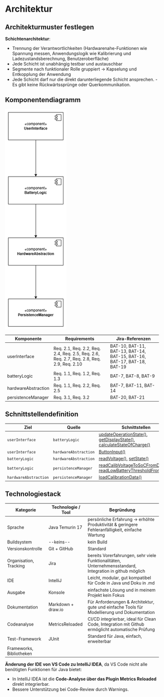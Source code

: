 # Architektur

## Architekturmuster festlegen

**Schichtenarchitektur**: 

- Trennung der Verantwortlichkeiten (Hardwarenahe-Funktionen wie Spannung messen, Anwendungslogik wie Kalibrierung und Ladezustandsberechnung, Benutzeroberfläche)
- Jede Schicht ist unabhängig testbar und austauschbar
- Segmente nach funktionaler Rolle gruppiert → Kapselung und Entkopplung der Anwendung
- Jede Schicht darf nur die direkt darunterliegende Schicht ansprechen.
-Es gibt keine Rückwärtssprünge oder Querkommunikation.

## Komponentendiagramm 

![Komponentendiagramm](referenziert/Architektur/Komponentendiagramm.png)

| **Komponente**      | **Requirements**                                                                          | **Jira-Referenzen**                                                    |
|---------------------|-------------------------------------------------------------------------------------------|------------------------------------------------------------------------|
| userInterface       | Req. 2.1, Req. 2.2, Req. 2.4, Req. 2.5, Req. 2.6, Req. 2.7, Req. 2.8, Req. 2.9, Req. 2.10 | BAT-10, BAT-11, BAT-13, BAT-14, BAT-15, BAT-16, BAT-17, BAT-18, BAT-19 |
| batteryLogic        | Req. 1.1, Req. 1.2, Req. 1.3                                                              | BAT-7, BAT-8, BAT-9                                                    |
| hardwareAbstraction | Req. 1.1, Req. 2.2, Req. 2.5                                                              | BAT-7, BAT-11, BAT-14                                                  |
| persistenceManager  | Req. 3.1, Req. 3.2                                                                        | BAT-20, BAT-21                                                         |

## Schnittstellendefinition

| **Ziel**              | **Quelle**            | **Schnittstellen**                                                                                                                                                                                                                                                                                                                             |
|-----------------------|-----------------------|------------------------------------------------------------------------------------------------------------------------------------------------------------------------------------------------------------------------------------------------------------------------------------------------------------------------------------------------|
| `userInterface`       | `batteryLogic`        | [updateOperationState()](./referenziert/Architektur/Schnittstellendokumentation.md#methode-updateoperationstate), [getDisplayState()](./referenziert/Architektur/Schnittstellendokumentation.md#methode-getdisplaystate), [calculateStateOfCharge()](./referenziert/Architektur/Schnittstellendokumentation.md#methode-calculatestateofcharge) |
| `userInterface`       | `hardwareAbstraction` | [ButtonInput()](./referenziert/Architektur/Schnittstellendokumentation.md#methode-buttoninput)                                                                                                                                                                                                                                                 |
| `batteryLogic`        | `hardwareAbstraction` | [readVoltage()](./referenziert/Architektur/Schnittstellendokumentation.md#methode-readvoltage), [setState()](./referenziert/Architektur/Schnittstellendokumentation.md#methode-setstate)                                                                                                                                                       |
| `batteryLogic`        | `persistenceManager`  | [readCalibVoltageToSoCFromDisc()](./referenziert/Architektur/Schnittstellendokumentation.md#methode-readcalibvoltagetosocfromdisc), [readLowBatteryThresholdFromDisc()](./referenziert/Architektur/Schnittstellendokumentation.md#methode-readlowbatterythresholdfromdisc)                                                                     |
| `hardwareAbstraction` | `persistenceManager`  | [loadCalibrationData()](./referenziert/Architektur/Schnittstellendokumentation.md#methode-loadcalibrationdata)                                                                                                                                                                                                                                 |


## Technologiestack

| Kategorie                | Technologie / Tool | Begründung                                                                                               |
|--------------------------|--------------------|----------------------------------------------------------------------------------------------------------|
| Sprache                  | Java Temurin 17    | persönliche Erfahrung -> erhöhte Produktivität & geringere Fehleranfälligkeit, einfache Wartung          |
| Buildsystem              | --keins--          | kein Build                                                                                               |
| Versionskontrolle        | Git + GitHub       | Standard                                                                                                 |
| Organisation, Tracking   | Jira               | bereits Vorerfahrungen, sehr viele Funktionalitäten, Unternehmensstandard, Integration in github möglich |
| IDE                      | IntelliJ           | Leicht, modular, gut kompatibel für Code in Java und Doku in .md                                         |
| Ausgabe                  | Konsole            | einfachste Lösung und in meinem Projekt kein Fokus                                                       |
| Dokumentation            | Markdown + draw.io | Für Anforderungen & Architektur, gute und einfache Tools für Modellierung und Dokumentation              |
| Codeanalyse              | MetricsReloaded    | CI/CD integrierbar, ideal für Clean Code, Integration mit Github ermöglicht automatische Prüfung         |
| Test-Framework           | JUnit              | Standard für Java, einfach, erweiterbar                                                                  |
| Frameworks, Bibliotheken |                    |                                                                                                          |

**Änderung der IDE von VS Code zu IntelliJ IDEA**, da VS Code nicht alle benötigten Funktionen für Java bietet: 
- In IntelliJ IDEA ist die **Code-Analyse über das Plugin Metrics Reloaded** direkt integrierbar.
- Bessere Unterstützung bei Code-Review durch Warnings.